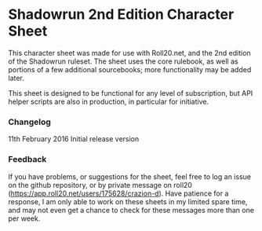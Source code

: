 # Shadowrun 2nd Edition Character Sheet

This character sheet was made for use with Roll20.net, and the 2nd edition of the Shadowrun ruleset. The sheet uses the core rulebook, as well as portions of a few additional sourcebooks; more functionality may be added later.

This sheet is designed to be functional for any level of subscription, but API helper scripts are also in production, in particular for initiative.

### Changelog

11th February 2016
Initial release version

### Feedback

If you have problems, or suggestions for the sheet, feel free to log an issue on the github repository, or by private message on roll20 (https://app.roll20.net/users/175628/crazion-d). Have patience for a response, I am only able to work on these sheets in my limited spare time, and may not even get a chance to check for these messages more than one per week.
